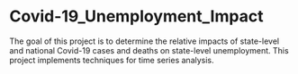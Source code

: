 # Covid-19_Unemployment_Impact
The goal of this project is to determine the relative impacts of state-level and national Covid-19 cases and deaths on state-level unemployment. This project implements techniques for time series analysis.
